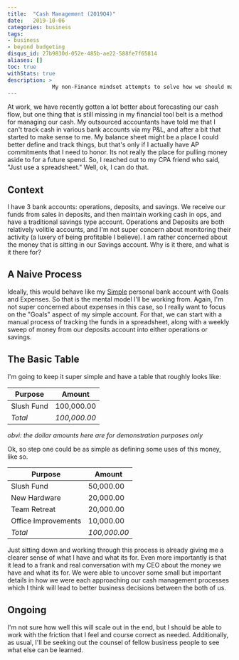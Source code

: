 ```yaml
---
title:  "Cash Management (2019Q4)"
date:   2019-10-06
categories: business
tags:
- business
- beyond budgeting
disqus_id: 27b9830d-052e-485b-ae22-588fe7f65814
aliases: []
toc: true
withStats: true
description: >
              My non-Finance mindset attempts to solve how we should manage our cash
---
```


At work, we have recently gotten a lot better about forecasting our cash flow, but one thing that is still missing in my financial tool belt is a method for managing our cash. My outsourced accountants have told me that I can't track cash in various bank accounts via my P&L, and after a bit that started to make sense to me. My balance sheet might be a place I could better define and track things, but that's only if I actually have AP commitments that I need to honor. Its not really the place for pulling money aside to for a future spend. So, I reached out to my CPA friend who said, "Just use a spreadsheet." Well, ok, I can do that.

## Context

I have 3 bank accounts: operations, deposits, and savings. We receive our funds from sales in deposits, and then maintain working cash in ops, and have a traditional savings type account. Operations and Deposits are both relatively volitile accounts, and I'm not super concern about monitoring their activity (a luxery of being profitable I believe). I am rather concerned about the money that is sitting in our Savings account. Why is it there, and what is it there for?

## A Naive Process

Ideally, this would behave like my [Simple](https://simple.com) personal bank account with Goals and Expenses. So that is the mental model I'll be working from. Again, I'm not super concerned about expenses in this case, so I really want to focus on the "Goals" aspect of my simple account. For that, we can start with a manual process of tracking the funds in a spreadsheet, along with a weekly sweep of money from our deposits account into either operations or savings.

## The Basic Table

 I'm going to keep it super simple and have a table that roughly looks like:

| Purpose    |   Amount     |
|------------|--------------|
| Slush Fund |  100,000.00  |
| _Total_    | _100,000.00_ |

_obvi: the dollar amounts here are for demonstration purposes only_

Ok, so step one could be as simple as defining some uses of this money, like so.

| Purpose             |   Amount     |
|---------------------|--------------|
| Slush Fund          |   50,000.00  |
| New Hardware        |   20,000.00  |
| Team Retreat        |   20,000.00  |
| Office Improvements |   10,000.00  |
| _Total_             | _100,000.00_ |

Just sitting down and working through this process is already giving me a clearer sense of what I have and what its for. Even more importantly is that it lead to a frank and real conversation with my CEO about the money we have and what its for. We were able to uncover some small but important details in how we were each approaching our cash management processes which I think will lead to better business decisions between the both of us.

## Ongoing

I'm not sure how well this will scale out in the end, but I should be able to work with the friction that I feel and course correct as needed. Additionally, as usual, I'll be seeking out the counsel of fellow business people to see what else can be learned.
